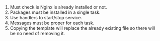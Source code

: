 1. Must check is Nginx is already installed or not.
2. Packages must be installed in a single task.
3. Use handlers to start/stop service.
4. Messages must be proper for each task.
5. Copying the template will replace the already existing file so there will be no need of removing it.


